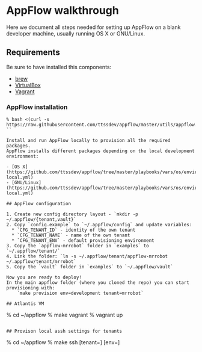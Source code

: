 # AppFlow walkthrough

Here we document all steps needed for setting up AppFlow on a blank developer machine, usually running OS X or GNU/Linux.

## Requirements

Be sure to have installed this components:

* [brew](https://github.com/Homebrew/brew/)
* [VirtualBox](https://www.virtualbox.org)
* [Vagrant](https://www.vagrantup.com/downloads.html)

### AppFlow installation

```
% bash <(curl -s https://raw.githubusercontent.com/ttssdev/appflow/master/utils/appflow.sh)
``

Install and run AppFlow locally to provision all the required packages.
AppFlow installs different packages depending on the local development environment:

- [OS X](https://github.com/ttssdev/appflow/tree/master/playbooks/vars/os/environment/Darwin-local.yml)
- [GNU/Linux](https://github.com/ttssdev/appflow/tree/master/playbooks/vars/os/environment/Linux-local.yml)

## AppFlow configuration

1. Create new config directory layout - `mkdir -p ~/.appflow/{tenant,vault}`
2. Copy `config.example` to `~/.appflow/config` and update variables:
  * `CFG_TENANT_ID` - identity of the own tenant
  * `CFG_TENANT_NAME` - name of the own tenant
  * `CFG_TENANT_ENV` - default provisioning environment
3. Copy the `appflow-mrrobot` folder in `examples` to `~/.appflow/tenant/`
4. Link the folder: `ln -s ~/.appflow/tenant/appflow-mrrobot ~/.appflow/tenant/mrrobot`
5. Copy the `vault` folder in `examples` to `~/.appflow/vault`

Now you are ready to deploy!
In the main appflow folder (where you cloned the repo) you can start provisioning with:
	`make provision env=development tenant=mrrobot`

## Atlantis VM

```
% cd ~/appflow
% make vagrant
% vagrant up
```

## Provison local assh settings for tenants

```
% cd ~/appflow
% make ssh [tenant=<tenant>] [env=<environment>]
```
